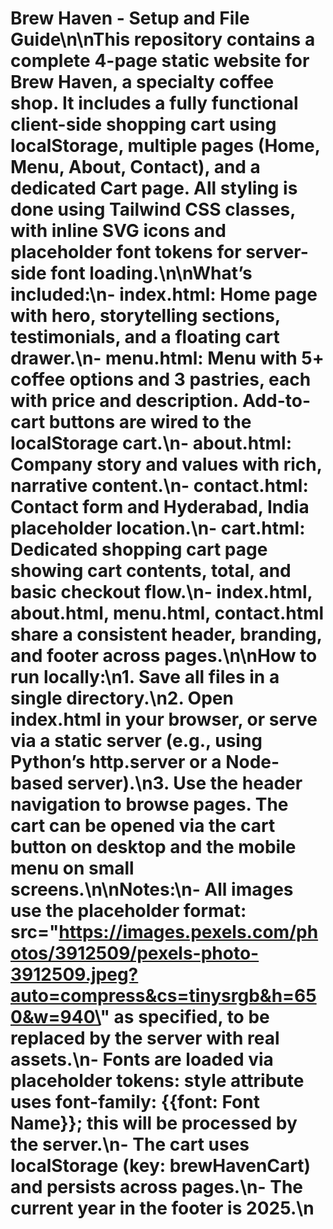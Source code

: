 # Brew Haven - Setup and File Guide\n\nThis repository contains a complete 4-page static website for Brew Haven, a specialty coffee shop. It includes a fully functional client-side shopping cart using localStorage, multiple pages (Home, Menu, About, Contact), and a dedicated Cart page. All styling is done using Tailwind CSS classes, with inline SVG icons and placeholder font tokens for server-side font loading.\n\nWhat’s included:\n- index.html: Home page with hero, storytelling sections, testimonials, and a floating cart drawer.\n- menu.html: Menu with 5+ coffee options and 3 pastries, each with price and description. Add-to-cart buttons are wired to the localStorage cart.\n- about.html: Company story and values with rich, narrative content.\n- contact.html: Contact form and Hyderabad, India placeholder location.\n- cart.html: Dedicated shopping cart page showing cart contents, total, and basic checkout flow.\n- index.html, about.html, menu.html, contact.html share a consistent header, branding, and footer across pages.\n\nHow to run locally:\n1. Save all files in a single directory.\n2. Open index.html in your browser, or serve via a static server (e.g., using Python’s http.server or a Node-based server).\n3. Use the header navigation to browse pages. The cart can be opened via the cart button on desktop and the mobile menu on small screens.\n\nNotes:\n- All images use the placeholder format: src=\"https://images.pexels.com/photos/3912509/pexels-photo-3912509.jpeg?auto=compress&cs=tinysrgb&h=650&w=940\" as specified, to be replaced by the server with real assets.\n- Fonts are loaded via placeholder tokens: style attribute uses font-family: {{font: Font Name}}; this will be processed by the server.\n- The cart uses localStorage (key: brewHavenCart) and persists across pages.\n- The current year in the footer is 2025.\n